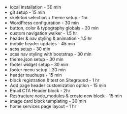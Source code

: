 - local installation - 30 min
- git setup - 15 min
- skeleton selection + theme setup - 1hr
- WordPress configuration - 30 min
- button, color & typography globals - 30 min
- custom navigation walker - 1.5 hr
- header & nav styling & animation - 1.5 hr
- mobile header updates - 45 min
- scss setup - 30 min
- scss nav styling with bootstrap - 30 min
- theme.json setup - 30 min
- footer widget setup - 30 min
- footer menu setup - 30 min
- header touchups - 15 min
- block registration & test on Siteground - 1 hr
- Add page header customization option - 15 min
- Email CTA Header block - 2hr
- Restructure node_modules & create new block - 15 min
- image card block templating - 30 min
- home services page layout - 1 hr

